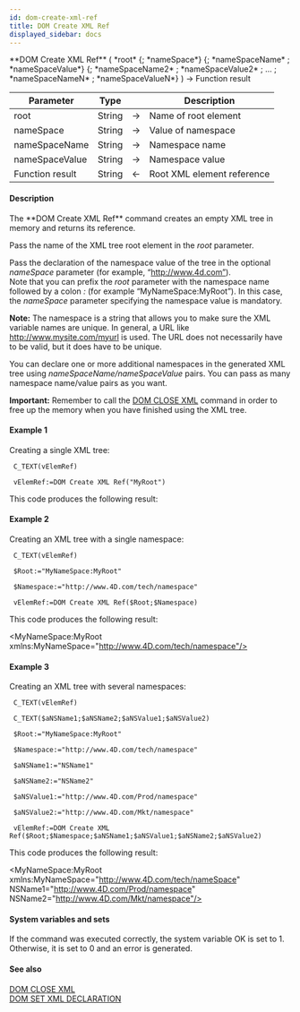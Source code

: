 ```yaml
---
id: dom-create-xml-ref
title: DOM Create XML Ref
displayed_sidebar: docs
---
```


<!--REF #_command_.DOM Create XML Ref.Syntax-->**DOM Create XML Ref** ( *root* {; *nameSpace*} {; *nameSpaceName* ; *nameSpaceValue*} {; *nameSpaceName2* ; *nameSpaceValue2* ; ... ; *nameSpaceNameN* ; *nameSpaceValueN*} ) -> Function result<!-- END REF-->
<!--REF #_command_.DOM Create XML Ref.Params-->
| Parameter | Type |  | Description |
| --- | --- | --- | --- |
| root | String | -> | Name of root element |
| nameSpace | String | -> | Value of namespace |
| nameSpaceName | String | -> | Namespace name |
| nameSpaceValue | String | -> | Namespace value |
| Function result | String | <- | Root XML element reference |

<!-- END REF-->

#### Description 

<!--REF #_command_.DOM Create XML Ref.Summary-->The **DOM Create XML Ref** command creates an empty XML tree in memory and returns its reference.<!-- END REF-->  
  
Pass the name of the XML tree root element in the *root* parameter. 

Pass the declaration of the namespace value of the tree in the optional *nameSpace* parameter (for example, “http://www.4d.com”).   
Note that you can prefix the *root* parameter with the namespace name followed by a colon *:* (for example “MyNameSpace:MyRoot”). In this case, the *nameSpace* parameter specifying the namespace value is mandatory.

**Note:** The namespace is a string that allows you to make sure the XML variable names are unique. In general, a URL like http://www.mysite.com/myurl is used. The URL does not necessarily have to be valid, but it does have to be unique. 

You can declare one or more additional namespaces in the generated XML tree using *nameSpaceName/nameSpaceValue* pairs. You can pass as many namespace name/value pairs as you want. 

**Important:** Remember to call the [DOM CLOSE XML](dom-close-xml.md) command in order to free up the memory when you have finished using the XML tree.

#### Example 1 

Creating a single XML tree: 

```4d
 C_TEXT(vElemRef)

 vElemRef:=DOM Create XML Ref("MyRoot")
```

This code produces the following result:

<?xml version="1.0" encoding="UTF-8" standalone="no" ?> 
<MyRoot/>

#### Example 2 

Creating an XML tree with a single namespace:   

```4d
 C_TEXT(vElemRef)

 $Root:="MyNameSpace:MyRoot"

 $Namespace:="http://www.4D.com/tech/namespace"

 vElemRef:=DOM Create XML Ref($Root;$Namespace)
```

This code produces the following result:

<MyNameSpace:MyRoot xmlns:MyNameSpace="http://www.4D.com/tech/namespace"/>

#### Example 3 

  
Creating an XML tree with several namespaces: 

```4d
 C_TEXT(vElemRef)

 C_TEXT($aNSName1;$aNSName2;$aNSValue1;$aNSValue2)

 $Root:="MyNameSpace:MyRoot"

 $Namespace:="http://www.4D.com/tech/namespace"

 $aNSName1:="NSName1"

 $aNSName2:="NSName2"

 $aNSValue1:="http://www.4D.com/Prod/namespace"

 $aNSValue2:="http://www.4D.com/Mkt/namespace"

 vElemRef:=DOM Create XML Ref($Root;$Namespace;$aNSName1;$aNSValue1;$aNSName2;$aNSValue2)
```

This code produces the following result:

<MyNameSpace:MyRoot xmlns:MyNameSpace="http://www.4D.com/tech/nameSpace"
NSName1="http://www.4D.com/Prod/namespace"
NSName2="http://www.4D.com/Mkt/namespace"/>

#### System variables and sets 

If the command was executed correctly, the system variable OK is set to 1\. Otherwise, it is set to 0 and an error is generated.

#### See also 
[DOM CLOSE XML](dom-close-xml.md)  
[DOM SET XML DECLARATION](dom-set-xml-declaration.md)  